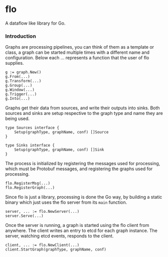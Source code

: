 flo
===

A dataflow like library for Go.

### Introduction

Graphs are processing pipelines, you can think of them
as a template or class, a graph can be started multiple
times with a different name and configuration. Below each
... represents a function that the user of flo supplies.

	g := graph.New()
	g.From(...)
	g.Transform(...)
	g.Group(...)
	g.Window(...)
	g.Trigger(...)
	g.Into(...)

Graphs get their data from sources, and write their outputs into
sinks. Both sources and sinks are setup respective to the graph
type and name they are being used.

	type Sources interface {
		Setup(graphType, graphName, conf) []Source
	}

	type Sinks interface {
		Setup(graphType, graphName, conf) []Sink
	}

The process is initialized by registering the messages used
for processing, which must be Protobuf messages, and registering
the graphs used for processing.

	flo.RegisterMsg(...)
	flo.RegisterGraph(...)

Since flo is just a library, processing is done the Go way, by
building a static binary which just uses the flo server from
its `main` function.

	server, ... := flo.NewServer(...)
	server.Serve(...)

Once the server is running, a graph is started using the flo
client from anywhere. The client writes an entry to etcd for
each graph instance. The server, watching etcd events, responds
to the client.

	client, ... := flo.NewClient(...)
	client.StartGraph(graphType, graphName, conf)
